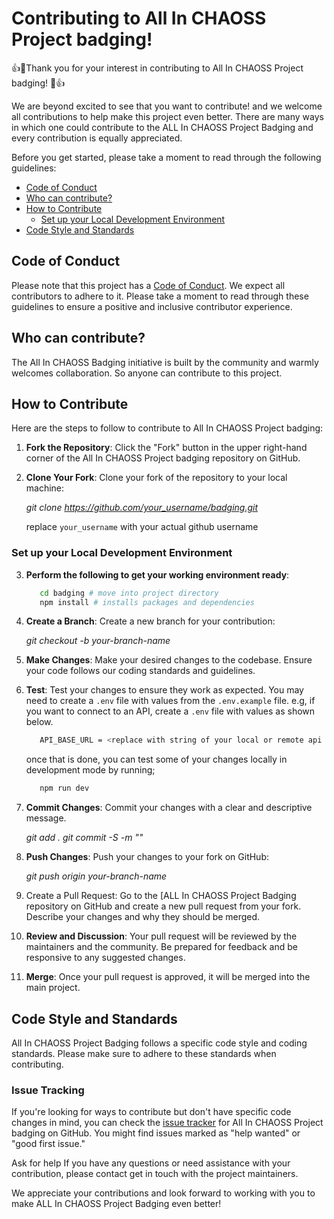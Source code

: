 # Contributing to All In CHAOSS Project badging!

👍🎉Thank you for your interest in contributing to All In CHAOSS Project badging! 🎉👍

We are beyond excited to see that you want to contribute! and we welcome all contributions to help make this project even better.
There are many ways in which one could contribute to the ALL In CHAOSS Project Badging and every contribution is equally appreciated.

Before you get started, please take a moment to read through the following guidelines:

- [Code of Conduct](#code-of-conduct)
- [Who can contribute?](#who-can-contribute?)
- [How to Contribute](#how-to-contribute)
  - [Set up your Local Development Environment](#set-up-your-local-development-environment)
- [Code Style and Standards](#code-style-and-standards)

## Code of Conduct

Please note that this project has a [Code of Conduct](https://github.com/chaoss/.github/blob/main/CODE_OF_CONDUCT.md). We expect all contributors to adhere to it. Please take a moment to read through these guidelines to ensure a positive and inclusive contributor experience.

## Who can contribute?

The All In CHAOSS Badging initiative is built by the community and warmly welcomes collaboration. So anyone can contribute to this project.

## How to Contribute

Here are the steps to follow to contribute to All In CHAOSS Project badging:

1. **Fork the Repository**: Click the "Fork" button in the upper right-hand corner of the All In CHAOSS Project badging repository on GitHub.

2. **Clone Your Fork**: Clone your fork of the repository to your local machine:

   _git clone https://github.com/your_username/badging.git_

   replace `your_username` with your actual github username

### Set up your Local Development Environment

3. **Perform the following to get your working environment ready**:

   ```bash
      cd badging # move into project directory
      npm install # installs packages and dependencies
   ```

4. **Create a Branch**: Create a new branch for your contribution:

   _git checkout -b your-branch-name_

5. **Make Changes**: Make your desired changes to the codebase. Ensure your code follows our coding standards and guidelines.

6. **Test**: Test your changes to ensure they work as expected. You may need to create a `.env` file with values from the `.env.example` file. e.g, if you want to connect to an API, create a `.env` file with values as shown below.

   ```bash
      API_BASE_URL = <replace with string of your local or remote api endpoint>
   ```

   once that is done, you can test some of your changes locally in development mode by running;

   ```bash
      npm run dev
   ```

7. **Commit Changes**: Commit your changes with a clear and descriptive message.

   _git add .
   git commit -S -m "<Brief description of your changes>"_

8. **Push Changes**: Push your changes to your fork on GitHub:

   _git push origin your-branch-name_

9. Create a Pull Request: Go to the [ALL In CHAOSS Project Badging repository on GitHub and create a new pull request from your fork. Describe your changes and why they should be merged.

10. **Review and Discussion**: Your pull request will be reviewed by the maintainers and the community. Be prepared for feedback and be responsive to any suggested changes.

11. **Merge**: Once your pull request is approved, it will be merged into the main project.

## Code Style and Standards

All In CHAOSS Project Badging follows a specific code style and coding standards. Please make sure to adhere to these standards when contributing.

### Issue Tracking

If you're looking for ways to contribute but don't have specific code changes in mind, you can check the [issue tracker](https://github.com/badging/badging/issues) for All In CHAOSS Project badging on GitHub. You might find issues marked as "help wanted" or "good first issue."

Ask for help
If you have any questions or need assistance with your contribution, please contact get in touch with the project maintainers.

We appreciate your contributions and look forward to working with you to make ALL In CHAOSS Project Badging even better!
